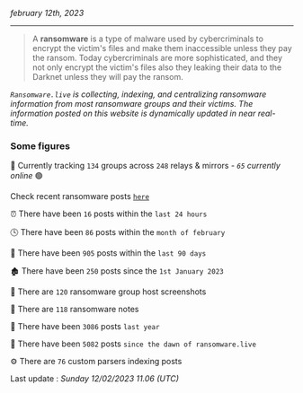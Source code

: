 _february 12th, 2023_

---

> A **ransomware** is a type of malware used by cybercriminals to encrypt the victim's files and make them inaccessible unless they pay the ransom. Today cybercriminals are more sophisticated, and they not only encrypt the victim's files also they leaking their data to the Darknet unless they will pay the ransom.


_`Ransomware.live` is collecting, indexing, and centralizing ransomware information from most ransomware groups and their victims. The information posted on this website is dynamically updated in near real-time._

### Some figures 

🔎 Currently tracking `134` groups across `248` relays & mirrors - _`65` currently online_ 🟢

Check recent ransomware posts [`here`](recentposts.md)


⏰ There have been `16` posts within the `last 24 hours`

🕓 There have been `86` posts within the `month of february`

📅 There have been `905` posts within the `last 90 days`

🏚 There have been `250` posts since the `1st January 2023`

📸 There are `120` ransomware group host screenshots

📝 There are `118` ransomware notes

🚀 There have been `3086` posts `last year`

🐣 There have been `5082` posts `since the dawn of ransomware.live`

⚙️ There are `76` custom parsers indexing posts



Last update : _Sunday 12/02/2023 11.06 (UTC)_


